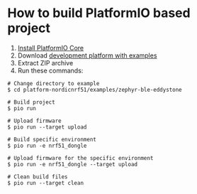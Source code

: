How to build PlatformIO based project
=====================================

1. [Install PlatformIO Core](http://docs.platformio.org/page/core.html)
2. Download [development platform with examples](https://github.com/platformio/platform-nordicnrf51/archive/develop.zip)
3. Extract ZIP archive
4. Run these commands:

```shell
# Change directory to example
$ cd platform-nordicnrf51/examples/zephyr-ble-eddystone

# Build project
$ pio run

# Upload firmware
$ pio run --target upload

# Build specific environment
$ pio run -e nrf51_dongle

# Upload firmware for the specific environment
$ pio run -e nrf51_dongle --target upload

# Clean build files
$ pio run --target clean
```
